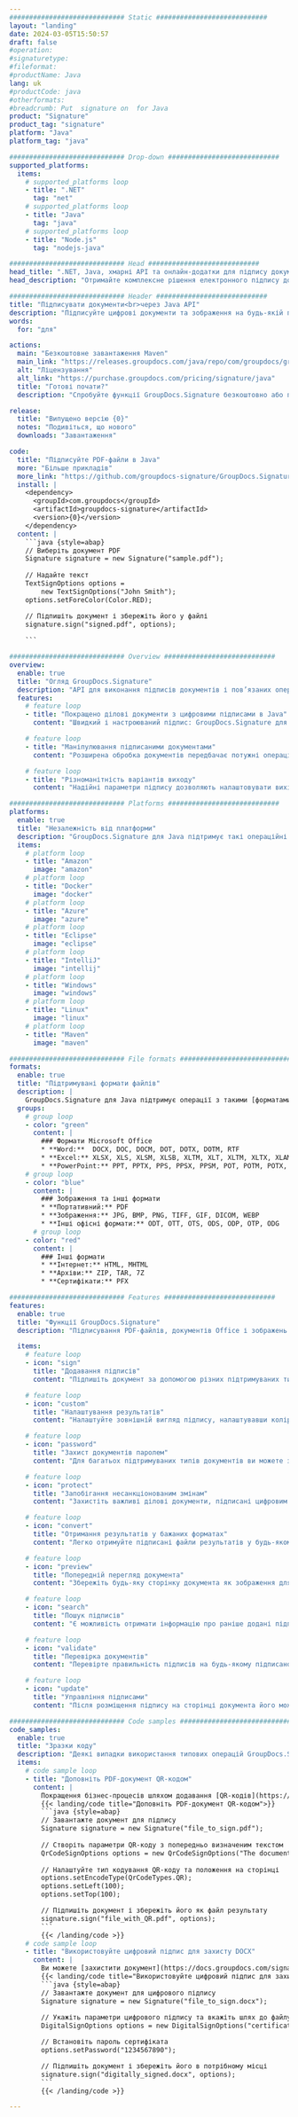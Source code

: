 ```yaml
---
############################# Static ############################
layout: "landing"
date: 2024-03-05T15:50:57
draft: false
#operation: 
#signaturetype: 
#fileformat: 
#productName: Java
lang: uk
#productCode: java
#otherformats: 
#breadcrumb: Put  signature on  for Java
product: "Signature"
product_tag: "signature"
platform: "Java"
platform_tag: "java"

############################# Drop-down ############################
supported_platforms:
  items:
    # supported_platforms loop
    - title: ".NET"
      tag: "net"
    # supported_platforms loop
    - title: "Java"
      tag: "java"
    # supported_platforms loop
    - title: "Node.js"
      tag: "nodejs-java"

############################# Head ############################
head_title: ".NET, Java, хмарні API та онлайн-додатки для підпису документів"
head_description: "Отримайте комплексне рішення електронного підпису документів для .NET, Java і хмарних програм. Підписуйте стандартні формати документів онлайн за допомогою простої функції перетягування"

############################# Header ############################
title: "Підписувати документи<br>через Java API"
description: "Підписуйте цифрові документи та зображення на будь-якій платформі за допомогою наших гнучких API та рішень на основі програм для програмістів і кінцевих користувачів."
words:
  for: "для"

actions:
  main: "Безкоштовне завантаження Maven"
  main_link: "https://releases.groupdocs.com/java/repo/com/groupdocs/groupdocs-signature/"
  alt: "Ліцензування"
  alt_link: "https://purchase.groupdocs.com/pricing/signature/java"
  title: "Готові почати?"
  description: "Спробуйте функції GroupDocs.Signature безкоштовно або подайте запит на ліцензію"

release:
  title: "Випущено версію {0}"
  notes: "Подивіться, що нового"
  downloads: "Завантаження"

code:
  title: "Підписуйте PDF-файли в Java"
  more: "Більше прикладів"
  more_link: "https://github.com/groupdocs-signature/GroupDocs.Signature-for-Java"
  install: |
    <dependency>
      <groupId>com.groupdocs</groupId>
      <artifactId>groupdocs-signature</artifactId>
      <version>{0}</version>
    </dependency>
  content: |
    ```java {style=abap}  
    // Виберіть документ PDF
    Signature signature = new Signature("sample.pdf");
    
    // Надайте текст
    TextSignOptions options = 
        new TextSignOptions("John Smith");
    options.setForeColor(Color.RED);

    // Підпишіть документ і збережіть його у файлі
    signature.sign("signed.pdf", options);
    
    ```

############################# Overview ############################
overview:
  enable: true
  title: "Огляд GroupDocs.Signature"
  description: "API для виконання підписів документів і пов’язаних операцій у програмах Java"
  features:
    # feature loop
    - title: "Покращено ділові документи з цифровими підписами в Java"
      content: "Швидкий і настроюваний підпис: GroupDocs.Signature для Java пропонує широкий вибір цифрових підписів для PDF-файлів, зображень і документів Office. Ви можете використовувати текст, штрих-коди, QR-коди, цифрові сертифікати, зображення або приховані метадані. Оформлення документів відбувається швидко та ефективно."

    # feature loop
    - title: "Маніпулювання підписаними документами"
      content: "Розширена обробка документів передбачає потужні операції над підписаними документами за допомогою GroupDocs.Signature для Java. Ви можете шукати та перевіряти підписи, додані до ділових документів, використовуючи різні корисні критерії. Крім того, ви можете отримати доступ до детальної інформації про документ або отримати попередні зображення його сторінок."

    # feature loop
    - title: "Різноманітність варіантів виходу"
      content: "Надійні параметри підпису дозволяють налаштовувати вихід для документів, підписаних за допомогою GroupDocs.Signature для Java. Ви можете точно розмістити будь-який підпис на будь-якій сторінці документа та різними способами налаштувати його вигляд. Java API підтримує збереження підписаних бізнес-документів у численних підтримуваних форматах і надає параметри для їх захисту паролями."

############################# Platforms ############################
platforms:
  enable: true
  title: "Незалежність від платформи"
  description: "GroupDocs.Signature для Java підтримує такі операційні системи, фреймворки та менеджери пакетів"
  items:
    # platform loop
    - title: "Amazon"
      image: "amazon"
    # platform loop
    - title: "Docker"
      image: "docker"
    # platform loop
    - title: "Azure"
      image: "azure"
    # platform loop
    - title: "Eclipse"
      image: "eclipse"
    # platform loop
    - title: "IntelliJ"
      image: "intellij"
    # platform loop
    - title: "Windows"
      image: "windows"
    # platform loop
    - title: "Linux"
      image: "linux"
    # platform loop
    - title: "Maven"
      image: "maven"

############################# File formats ############################
formats:
  enable: true
  title: "Підтримувані формати файлів"
  description: |
    GroupDocs.Signature для Java підтримує операції з такими [форматами файлів](https://docs.groupdocs.com/signature/java/supported-document-formats/).
  groups:
    # group loop
    - color: "green"
      content: |
        ### Формати Microsoft Office
        * **Word:**  DOCX, DOC, DOCM, DOT, DOTX, DOTM, RTF
        * **Excel:** XLSX, XLS, XLSM, XLSB, XLTM, XLT, XLTM, XLTX, XLAM, SXC, SpreadsheetML
        * **PowerPoint:** PPT, PPTX, PPS, PPSX, PPSM, POT, POTM, POTX, PPTM
    # group loop
    - color: "blue"
      content: |
        ### Зображення та інші формати
        * **Портативний:** PDF
        * **Зображення:** JPG, BMP, PNG, TIFF, GIF, DICOM, WEBP
        * **Інші офісні формати:** ODT, OTT, OTS, ODS, ODP, OTP, ODG
      # group loop
    - color: "red"
      content: |
        ### Інші формати
        * **Інтернет:** HTML, MHTML
        * **Архіви:** ZIP, TAR, 7Z
        * **Сертифікати:** PFX

############################# Features ############################
features:
  enable: true
  title: "Функції GroupDocs.Signature"
  description: "Підписування PDF-файлів, документів Office і зображень за допомогою цифрових підписів"

  items:
    # feature loop
    - icon: "sign"
      title: "Додавання підписів"
      content: "Підпишіть документ за допомогою різних підтримуваних типів підписів, розмістивши цифровий підпис точно в будь-якому місці на будь-якій сторінці."

    # feature loop
    - icon: "custom"
      title: "Налаштування результатів"
      content: "Налаштуйте зовнішній вигляд підпису, налаштувавши колір, шрифт, рамку, поворот та інші функції, щоб досягти бажаного результату."

    # feature loop
    - icon: "password"
      title: "Захист документів паролем"
      content: "Для багатьох підтримуваних типів документів ви можете захистити підписаний документ паролем."

    # feature loop
    - icon: "protect"
      title: "Запобігання несанкціонованим змінам"
      content: "Захистіть важливі ділові документи, підписані цифровим сертифікатом, від несанкціонованих змін."

    # feature loop
    - icon: "convert"
      title: "Отримання результатів у бажаних форматах"
      content: "Легко отримуйте підписані файли результатів у будь-якому підтримуваному форматі. Ви також можете легко конвертувати документи MS Word у PDF."

    # feature loop
    - icon: "preview"
      title: "Попередній перегляд документа"
      content: "Збережіть будь-яку сторінку документа як зображення для подальшої обробки."

    # feature loop
    - icon: "search"
      title: "Пошук підписів"
      content: "Є можливість отримати інформацію про раніше додані підписи в окремих документах."

    # feature loop
    - icon: "validate"
      title: "Перевірка документів"
      content: "Перевірте правильність підписів на будь-якому підписаному документі."

    # feature loop
    - icon: "update"
      title: "Управління підписами"
      content: "Після розміщення підпису на сторінці документа його можна видалити, перемістити або оновити за потреби."

############################# Code samples ############################
code_samples:
  enable: true
  title: "Зразки коду"
  description: "Деякі випадки використання типових операцій GroupDocs.Signature для Java"
  items:
    # code sample loop
    - title: "Доповніть PDF-документ QR-кодом"
      content: |
        Покращення бізнес-процесів шляхом додавання [QR-кодів](https://docs.groupdocs.com/signature/java/esign-document-with-qr-code-signature/) до певних сторінок PDF-документів може бути цінним. Є приклад того, як додати QR-код за допомогою GroupDocs.Signature для Java.
        {{< landing/code title="Доповніть PDF-документ QR-кодом">}}
        ```java {style=abap}
        // Завантажте документ для підпису
        Signature signature = new Signature("file_to_sign.pdf");
        
        // Створіть параметри QR-коду з попередньо визначеним текстом
        QrCodeSignOptions options = new QrCodeSignOptions("The document is approved by John Smith");
        
        // Налаштуйте тип кодування QR-коду та положення на сторінці
        options.setEncodeType(QrCodeTypes.QR);
        options.setLeft(100);
        options.setTop(100);

        // Підпишіть документ і збережіть його як файл результату
        signature.sign("file_with_QR.pdf", options);
        ```
        {{< /landing/code >}}
    # code sample loop
    - title: "Використовуйте цифровий підпис для захисту DOCX"
      content: |
        Ви можете [захистити документ](https://docs.groupdocs.com/signature/java/esign-document-with-digital-signature/) за допомогою особистих або корпоративних підписів, які зберігаються як цифрові сертифікати. Документи, закріплені сертифікатом, не можуть бути змінені без втрати підпису.
        {{< landing/code title="Використовуйте цифровий підпис для захисту DOCX">}}
        ```java {style=abap}   
        // Завантажте документ для цифрового підпису
        Signature signature = new Signature("file_to_sign.docx");
        
        // Укажіть параметри цифрового підпису та вкажіть шлях до файлу сертифіката
        DigitalSignOptions options = new DigitalSignOptions("certificate.pfx");

        // Встановіть пароль сертифіката
        options.setPassword("1234567890");

        // Підпишіть документ і збережіть його в потрібному місці
        signature.sign("digitally_signed.docx", options);
        ```
        {{< /landing/code >}}

---
```

